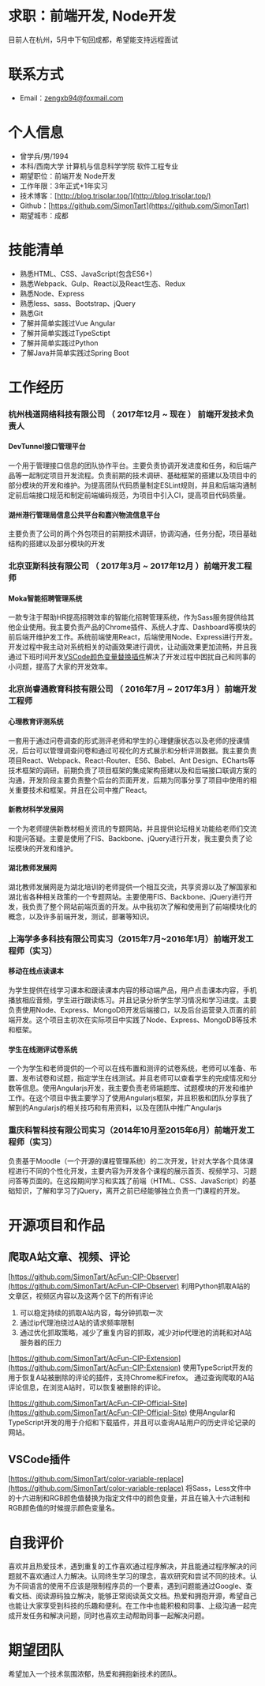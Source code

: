 # 求职：前端开发, Node开发
目前人在杭州，5月中下旬回成都，希望能支持远程面试

# 联系方式
- Email：zengxb94@foxmail.com


# 个人信息
 - 曾学兵/男/1994
 - 本科/西南大学 计算机与信息科学学院 软件工程专业
 - 期望职位：前端开发 Node开发
 - 工作年限：3年正式+1年实习
 - 技术博客：[http://blog.trisolar.top/](http://blog.trisolar.top/)
 - Github：[https://github.com/SimonTart](https://github.com/SimonTart)
 - 期望城市：成都


# 技能清单
- 熟悉HTML、CSS、JavaScript(包含ES6+)
- 熟悉Webpack、Gulp、React以及React生态、Redux
- 熟悉Node、Express
- 熟悉less、sass、Bootstrap、jQuery
- 熟悉Git
- 了解并简单实践过Vue Angular
- 了解并简单实践过TypeSctipt
- 了解并简单实践过Python
- 了解Java并简单实践过Spring Boot


# 工作经历
### 杭州栈道网络科技有限公司 （ 2017年12月 ~ 现在 ） 前端开发技术负责人

#### DevTunnel接口管理平台
一个用于管理接口信息的团队协作平台。主要负责协调开发进度和任务，和后端产品等一起制定项目开发流程。负责前期的技术调研、基础框架的搭建以及项目中的部分模块的开发和维护。为提高团队代码质量制定ESLint规则，并且和后端沟通制定前后端接口规范和制定前端编码规范，为项目中引入CI，提高项目代码质量。

#### 湖州港行管理局信息公共平台和嘉兴物流信息平台
主要负责了公司的两个外包项目的前期技术调研，协调沟通，任务分配，项目基础结构的搭建以及部分模块的开发

### 北京亚斯科技有限公司 （ 2017年3月 ~ 2017年12月 ）前端开发工程师
#### Moka智能招聘管理系统
一款专注于帮助HR提高招聘效率的智能化招聘管理系统，作为Sass服务提供给其他企业使用。我主要负责产品的Chrome插件、系统人才库、Dashboard等模块的前后端开维护发工作。系统前端使用React，后端使用Node、Express进行开发。开发过程中我主动对系统相关的动画效果进行调优，让动画效果更加流畅，并且我通过下班时间开发[VSCode颜色变量替换插件](https://github.com/SimonTart/color-variable-replace)解决了开发过程中困扰自己和同事的小问题，提高了大家的开发效率。

### 北京尚睿通教育科技有限公司 （ 2016年7月 ~ 2017年3月 ）前端开发工程师
#### 心理教育评测系统
一套用于通过问卷调查的形式测评老师和学生的心理健康状态以及老师的授课情况，后台可以管理调查问卷和通过可视化的方式展示和分析评测数据。我主要负责项目React、Webpack、React-Router、ES6、Babel、Ant Design、ECharts等技术框架的调研。前期负责了项目框架的集成架构搭建以及和后端接口联调方案的沟通，开发阶段主要负责整个后台的页面开发，后期为同事分享了项目中使用的相关重要技术和框架。并且在公司中推广React。

#### 新教材科学发展网
一个为老师提供新教材相关资讯的专题网站，并且提供论坛相关功能给老师们交流和提问答疑。主要是使用了FIS、Backbone、jQuery进行开发，我主要负责了论坛模块的开发和维护。

#### 湖北教师发展网
湖北教师发展网是为湖北培训的老师提供一个相互交流，共享资源以及了解国家和湖北省各种相关政策的一个专题网站。主要使用FIS、Backbone、jQuery进行开发，我负责了整个网站前端页面的开发。从中我初次了解和使用到了前端模块化的概念，以及许多前端开发，测试，部署等知识。





### 上海学多多科技有限公司实习（2015年7月~2016年1月）前端开发工程师（实习）
#### 移动在线点读课本
为学生提供在线学习课本和跟读课本内容的移动端产品，用户点击课本内容，手机播放相应音频，学生进行跟读练习。并且记录分析学生学习情况和学习进度。主要负责使用Node、Express、MongoDB开发后端接口，以及后台运营录入页面的前端开发。这个项目主初次在实际项目中实践了Node、Express、MongoDB等技术和框架。

#### 学生在线测评试卷系统
一个为学生和老师提供的一个可以在线布置和测评的试卷系统，老师可以准备、布置、发布试卷和试题，指定学生在线测试。并且老师可以查看学生的完成情况和分数等信息。使用Angularjs开发，我主要负责老师端题库、试题模块的开发和维护工作。在这个项目中我主要学习了使用Angularjs框架，并且积极和团队分享我了解到的Angularjs的相关技巧和有用资料，以及在团队中推广Angularjs


### 重庆科智科技有限公司实习（2014年10月至2015年6月）前端开发工程师（实习）
负责基于Moodle（一个开源的课程管理系统）的二次开发，针对大学各个具体课程进行不同的个性化开发，主要内容为开发各个课程的展示首页、视频学习、习题问答等页面的。在这段期间学习和实践了前端（HTML、CSS、JavaScript）的基础知识，了解和学习了jQuery，离开之前已经能够独立负责一门课程的开发。



# 开源项目和作品
## 爬取A站文章、视频、评论
[https://github.com/SimonTart/AcFun-CIP-Observer](https://github.com/SimonTart/AcFun-CIP-Observer)
利用Python抓取A站的文章区，视频区内容以及这两个区下的所有评论
1. 可以稳定持续的抓取A站内容，每分钟抓取一次
2. 通过ip代理池绕过A站的请求频率限制
3. 通过优化抓取策略，减少了重复内容的抓取，减少对ip代理池的消耗和对A站服务器的压力

[https://github.com/SimonTart/AcFun-CIP-Extension](https://github.com/SimonTart/AcFun-CIP-Extension)
使用TypeScript开发的用于恢复A站被删除的评论的插件，支持Chrome和Firefox。
通过查询爬取的A站评论信息，在浏览A站时，可以恢复被删除的评论。

[https://github.com/SimonTart/AcFun-CIP-Official-Site](https://github.com/SimonTart/AcFun-CIP-Official-Site)
使用Angular和TypeScript开发的用于介绍和下载插件，并且可以查询A站用户的历史评论记录的网站。

## VSCode插件
[https://github.com/SimonTart/color-variable-replace](https://github.com/SimonTart/color-variable-replace)
将Sass，Less文件中的十六进制和RGB颜色值替换为指定文件中的颜色变量，并且在输入十六进制和RGB颜色值的时候提示颜色变量名。


# 自我评价
喜欢并且热爱技术，遇到重复的工作喜欢通过程序解决，并且能通过程序解决的问题就不喜欢通过人力解决。认同终生学习的理念，喜欢研究和尝试不同的技术。认为不同语言的使用不应该是限制程序员的一个要素，遇到问题能通过Google、查看文档、阅读源码独立解决，能够正常阅读英文文档。热爱和拥抱开源，希望自己也能让大家享受到科技的乐趣和便利。在工作中也能积极和同事、上级沟通一起完成开发任务和解决问题，同时也喜欢主动帮助同事一起解决问题。

# 期望团队
希望加入一个技术氛围浓郁，热爱和拥抱新技术的团队。

